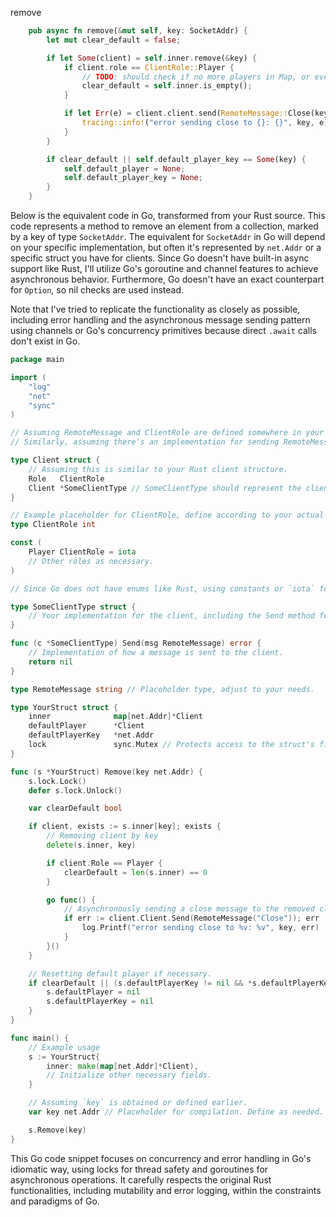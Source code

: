 remove

```rust
    pub async fn remove(&mut self, key: SocketAddr) {
        let mut clear_default = false;

        if let Some(client) = self.inner.remove(&key) {
            if client.role == ClientRole::Player {
                // TODO: should check if no more players in Map, or even
                clear_default = self.inner.is_empty();
            }

            if let Err(e) = client.client.send(RemoteMessage::Close(key)).await {
                tracing::info!("error sending close to {}: {}", key, e);
            }
        }

        if clear_default || self.default_player_key == Some(key) {
            self.default_player = None;
            self.default_player_key = None;
        }
    }
```


Below is the equivalent code in Go, transformed from your Rust source. This code represents a method to remove an element from a collection, marked by a key of type `SocketAddr`. The equivalent for `SocketAddr` in Go will depend on your specific implementation, but often it's represented by `net.Addr` or a specific struct you have for clients. Since Go doesn't have built-in async support like Rust, I'll utilize Go's goroutine and channel features to achieve asynchronous behavior. Furthermore, Go doesn't have an exact counterpart for `Option`, so nil checks are used instead.

Note that I've tried to replicate the functionality as closely as possible, including error handling and the asynchronous message sending pattern using channels or Go's concurrency primitives because direct `.await` calls don't exist in Go.

```go
package main

import (
    "log"
    "net"
    "sync"
)

// Assuming RemoteMessage and ClientRole are defined somewhere in your package.
// Similarly, assuming there's an implementation for sending RemoteMessage to a client.

type Client struct {
    // Assuming this is similar to your Rust client structure.
    Role   ClientRole
    Client *SomeClientType // SomeClientType should represent the client connection in your Go implementation.
}

// Example placeholder for ClientRole, define according to your actual implementation.
type ClientRole int

const (
    Player ClientRole = iota
    // Other roles as necessary.
)

// Since Go does not have enums like Rust, using constants or `iota` for ClientRole.

type SomeClientType struct {
    // Your implementation for the client, including the Send method for RemoteMessage.
}

func (c *SomeClientType) Send(msg RemoteMessage) error {
    // Implementation of how a message is sent to the client.
    return nil
}

type RemoteMessage string // Placeholder type, adjust to your needs.

type YourStruct struct {
    inner              map[net.Addr]*Client
    defaultPlayer      *Client
    defaultPlayerKey   *net.Addr
    lock               sync.Mutex // Protects access to the struct's fields
}

func (s *YourStruct) Remove(key net.Addr) {
    s.lock.Lock()
    defer s.lock.Unlock()

    var clearDefault bool

    if client, exists := s.inner[key]; exists {
        // Removing client by key
        delete(s.inner, key)

        if client.Role == Player {
            clearDefault = len(s.inner) == 0
        }

        go func() {
            // Asynchronously sending a close message to the removed client.
            if err := client.Client.Send(RemoteMessage("Close")); err != nil {
                log.Printf("error sending close to %v: %v", key, err)
            }
        }()
    }

    // Resetting default player if necessary.
    if clearDefault || (s.defaultPlayerKey != nil && *s.defaultPlayerKey == key) {
        s.defaultPlayer = nil
        s.defaultPlayerKey = nil
    }
}

func main() {
    // Example usage
    s := YourStruct{
        inner: make(map[net.Addr]*Client),
        // Initialize other necessary fields.
    }

    // Assuming `key` is obtained or defined earlier.
    var key net.Addr // Placeholder for compilation. Define as needed.

    s.Remove(key)
}
```

This Go code snippet focuses on concurrency and error handling in Go's idiomatic way, using locks for thread safety and goroutines for asynchronous operations. It carefully respects the original Rust functionalities, including mutability and error logging, within the constraints and paradigms of Go.